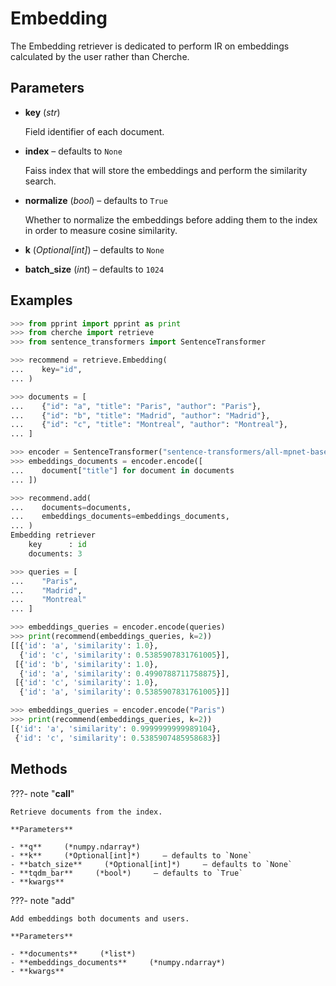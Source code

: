 # Embedding

The Embedding retriever is dedicated to perform IR on embeddings calculated by the user rather than Cherche.



## Parameters

- **key** (*str*)

    Field identifier of each document.

- **index** – defaults to `None`

    Faiss index that will store the embeddings and perform the similarity search.

- **normalize** (*bool*) – defaults to `True`

    Whether to normalize the embeddings before adding them to the index in order to measure cosine similarity.

- **k** (*Optional[int]*) – defaults to `None`

- **batch_size** (*int*) – defaults to `1024`



## Examples

```python
>>> from pprint import pprint as print
>>> from cherche import retrieve
>>> from sentence_transformers import SentenceTransformer

>>> recommend = retrieve.Embedding(
...    key="id",
... )

>>> documents = [
...    {"id": "a", "title": "Paris", "author": "Paris"},
...    {"id": "b", "title": "Madrid", "author": "Madrid"},
...    {"id": "c", "title": "Montreal", "author": "Montreal"},
... ]

>>> encoder = SentenceTransformer("sentence-transformers/all-mpnet-base-v2")
>>> embeddings_documents = encoder.encode([
...    document["title"] for document in documents
... ])

>>> recommend.add(
...    documents=documents,
...    embeddings_documents=embeddings_documents,
... )
Embedding retriever
    key      : id
    documents: 3

>>> queries = [
...    "Paris",
...    "Madrid",
...    "Montreal"
... ]

>>> embeddings_queries = encoder.encode(queries)
>>> print(recommend(embeddings_queries, k=2))
[[{'id': 'a', 'similarity': 1.0},
  {'id': 'c', 'similarity': 0.5385907831761005}],
 [{'id': 'b', 'similarity': 1.0},
  {'id': 'a', 'similarity': 0.4990788711758875}],
 [{'id': 'c', 'similarity': 1.0},
  {'id': 'a', 'similarity': 0.5385907831761005}]]

>>> embeddings_queries = encoder.encode("Paris")
>>> print(recommend(embeddings_queries, k=2))
[{'id': 'a', 'similarity': 0.9999999999989104},
 {'id': 'c', 'similarity': 0.5385907485958683}]
```

## Methods

???- note "__call__"

    Retrieve documents from the index.

    **Parameters**

    - **q**     (*numpy.ndarray*)    
    - **k**     (*Optional[int]*)     – defaults to `None`    
    - **batch_size**     (*Optional[int]*)     – defaults to `None`    
    - **tqdm_bar**     (*bool*)     – defaults to `True`    
    - **kwargs**    
    
???- note "add"

    Add embeddings both documents and users.

    **Parameters**

    - **documents**     (*list*)    
    - **embeddings_documents**     (*numpy.ndarray*)    
    - **kwargs**    
    
